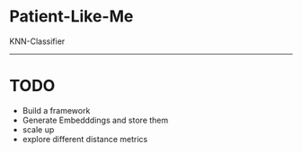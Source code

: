 # Patient-Like-Me
KNN-Classifier

---

# TODO
- Build a framework
- Generate Embedddings and store them
- scale up
- explore different distance metrics
